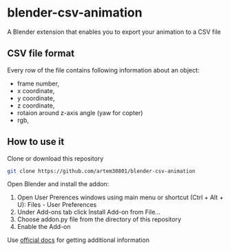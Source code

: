 # blender-csv-animation
A Blender extension that enables you to export your animation to a CSV file

## CSV file format
Every row of the file contains following information about an object:
- frame number,
- x coordinate,
- y coordinate,
- z coordinate,
- rotaion around z-axis angle (yaw for copter)
- rgb,

## How to use it
Clone or download this repository
```bash
git clone https://github.com/artem30801/blender-csv-animation
```
Open Blender and install the addon:
1) Open User Prerences windows using main menu or shortcut (Ctrl + Alt + U): Files - User Preferences
2) Under Add-ons tab click Install Add-on from File...
3) Choose addon.py file from the directory of this repository
4) Enable the Add-on

Use [official docs](https://docs.blender.org/manual/en/latest/preferences/addons.html) for getting additional information
